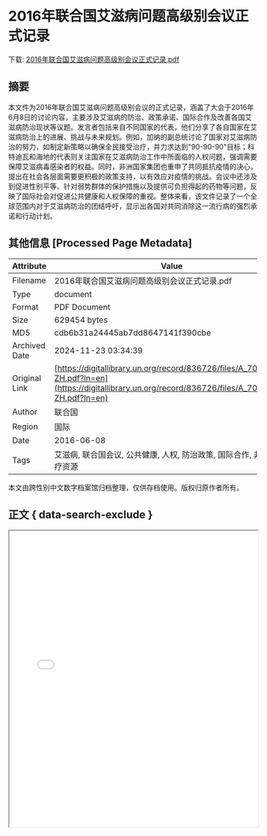 # 2016年联合国艾滋病问题高级别会议正式记录

<!-- tcd_download_link -->
下载: <a href="../2016年联合国艾滋病问题高级别会议正式记录.pdf" download>2016年联合国艾滋病问题高级别会议正式记录.pdf</a>
<!-- tcd_download_link_end -->

## 摘要

<!-- tcd_abstract -->
本文件为2016年联合国艾滋病问题高级别会议的正式记录，涵盖了大会于2016年6月8日的讨论内容，主要涉及艾滋病的防治、政策承诺、国际合作及改善各国艾滋病防治现状等议题。发言者包括来自不同国家的代表，他们分享了各自国家在艾滋病防治上的进展、挑战与未来规划。例如，加纳的副总统讨论了国家对艾滋病防治的努力，如制定新策略以确保全民接受治疗，并力求达到"90-90-90"目标；科特迪瓦和海地的代表则关注国家在艾滋病防治工作中所面临的人权问题，强调需要保障艾滋病毒感染者的权益。同时，非洲国家集团也重申了共同抵抗疫情的决心，提出在社会各层面需要更积极的政策支持，以有效应对疫情的挑战。会议中还涉及到促进性别平等、针对弱势群体的保护措施以及提供可负担得起的药物等问题，反映了国际社会对促进公共健康和人权保障的重视。整体来看，该文件记录了一个全球范围内对于艾滋病防治的团结呼吁，显示出各国对共同消除这一流行病的强烈承诺和行动计划。

<!-- tcd_abstract_end -->

## 其他信息 [Processed Page Metadata]

| Attribute       | Value                                  |
|-----------------|----------------------------------------|
| Filename        | 2016年联合国艾滋病问题高级别会议正式记录.pdf                             |
| Type            | document                                 |
| Format          | PDF Document                               |
| Size            | 629454 bytes                           |
| MD5             | cdb6b31a24445ab7dd8647141f390cbe                                  |
| Archived Date   | 2024-11-23 03:34:39                             |
| Original Link   | [https://digitallibrary.un.org/record/836726/files/A_70_PV.98-ZH.pdf?ln=en](https://digitallibrary.un.org/record/836726/files/A_70_PV.98-ZH.pdf?ln=en)                         |
| Author          | 联合国                               |
| Region          | 国际                               |
| Date            | 2016-06-08                                 |
| Tags            | 艾滋病, 联合国会议, 公共健康, 人权, 防治政策, 国际合作, 非洲, 医疗资源                                 |

本文由跨性别中文数字档案馆归档整理，仅供存档使用。版权归原作者所有。


## 正文 { data-search-exclude }

<!-- tcd_main_text -->
<iframe src="../2016年联合国艾滋病问题高级别会议正式记录.pdf" width="100%" height="600px">
    <p>无法显示PDF，请下载查看。</p>
</iframe>
<!-- tcd_main_text_end -->

